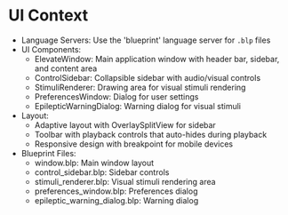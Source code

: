# UI Context
- Language Servers: Use the 'blueprint' language server for `.blp` files
- UI Components:
  - ElevateWindow: Main application window with header bar, sidebar, and content area
  - ControlSidebar: Collapsible sidebar with audio/visual controls
  - StimuliRenderer: Drawing area for visual stimuli rendering
  - PreferencesWindow: Dialog for user settings
  - EpilepticWarningDialog: Warning dialog for visual stimuli
- Layout:
  - Adaptive layout with OverlaySplitView for sidebar
  - Toolbar with playback controls that auto-hides during playback
  - Responsive design with breakpoint for mobile devices
- Blueprint Files:
  - window.blp: Main window layout
  - control_sidebar.blp: Sidebar controls
  - stimuli_renderer.blp: Visual stimuli rendering area
  - preferences_window.blp: Preferences dialog
  - epileptic_warning_dialog.blp: Warning dialog
